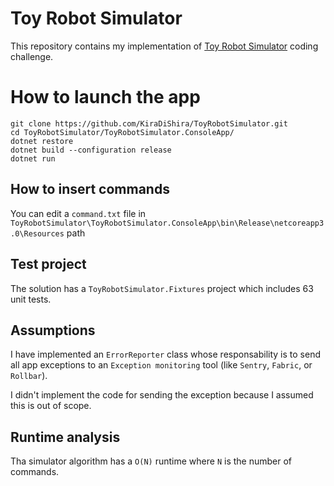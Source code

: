 # Toy Robot Simulator

This repository contains my implementation of [Toy Robot Simulator](https://github.com/nandowalter-lm/toy_robot#toy-robot-simulator) coding challenge.

# How to launch the app

```
git clone https://github.com/KiraDiShira/ToyRobotSimulator.git
cd ToyRobotSimulator/ToyRobotSimulator.ConsoleApp/
dotnet restore
dotnet build --configuration release
dotnet run 
```

## How to insert commands

You can edit a `command.txt` file in `ToyRobotSimulator\ToyRobotSimulator.ConsoleApp\bin\Release\netcoreapp3.0\Resources` path

## Test project

The solution has a `ToyRobotSimulator.Fixtures` project which includes 63 unit tests.

## Assumptions

I have implemented an `ErrorReporter` class whose responsability is to send all app exceptions to an `Exception monitoring` tool (like `Sentry`, `Fabric`, or `Rollbar`).

I didn't implement the code for sending the exception because I assumed this is out of scope.

## Runtime analysis

Tha simulator algorithm has a `O(N)` runtime where `N` is the number of commands.
